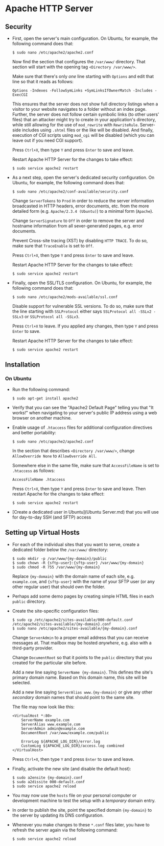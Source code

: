 # Apache HTTP Server

## Security

 * First, open the server's main configuration. On Ubuntu, for example, the following command does that:

   ```
   $ sudo nano /etc/apache2/apache2.conf
   ```

   Now find the section that configures the `/var/www/` directory. That section will start with the opening tag `<Directory /var/www/>`.

   Make sure that there's only *one* line starting with `Options` and edit that line so that it reads as follows:

   ```
   Options -Indexes -FollowSymLinks +SymLinksIfOwnerMatch -Includes -ExecCGI
   ```

   This ensures that the server does not show full directory listings when a visitor to your website navigates to a folder without an index page. Further, the server does not follow certain symbolic links (to other users' files) that an attacker might try to create in your application's directory, while still allowing for the use of `mod_rewrite` with `RewriteRule`. Server-side includes using `.shtml` files or the like will be disabled. And finally, execution of CGI scripts using `mod_cgi` will be disabled (which you can leave out if you need CGI support).

   Press `Ctrl+X`, then type `Y` and press `Enter` to save and leave.

   Restart Apache HTTP Server for the changes to take effect:

   ```
   $ sudo service apache2 restart
   ```

 * As a next step, open the server's dedicated security configuration. On Ubuntu, for example, the following command does that:

   ```
   $ sudo nano /etc/apache2/conf-available/security.conf
   ```

   Change `ServerTokens` to `Prod` in order to reduce the server information broadcasted in HTTP headers, error documents, etc. from the more detailed form (e.g. `Apache/2.3.4 (Ubuntu)`) to a minimal form (`Apache`).

   Change `ServerSignature` to `Off` in order to remove the server and hostname information from all sever-generated pages, e.g. error documents.

   Prevent Cross-site tracing (XST) by disabling `HTTP TRACE`. To do so, make sure that `TraceEnable` is set to `Off`.

   Press `Ctrl+X`, then type `Y` and press `Enter` to save and leave.

   Restart Apache HTTP Server for the changes to take effect:

   ```
   $ sudo service apache2 restart
   ```

 * Finally, open the SSL/TLS configuration. On Ubuntu, for example, the following command does that:

   ```
   $ sudo nano /etc/apache2/mods-available/ssl.conf
   ```

   Disable support for vulnerable SSL versions. To do so, make sure that the line starting with `SSLProtocol` either says `SSLProtocol all -SSLv2 -SSLv3` or  `SSLProtocol all -SSLv3`.

   Press `Ctrl+X` to leave. If you applied any changes, then type `Y` and press `Enter` to save.

   Restart Apache HTTP Server for the changes to take effect:

   ```
   $ sudo service apache2 restart
   ```

## Installation

### On Ubuntu

 * Run the following command:

   ```
   $ sudo apt-get install apache2
   ```

 * Verify that you can see the "Apache2 Default Page" telling you that "It works!" when navigating to your server's public IP address using a web browser on another machine.

 * Enable usage of `.htaccess` files for additional configuration directives and better portability:

   ```
   $ sudo nano /etc/apache2/apache2.conf
   ```

   In the section that describes `<Directory /var/www/>`, change `AllowOverride None` to `AllowOverride All`.

   Somewhere else in the same file, make sure that `AccessFileName` is set to `.htaccess` as follows:

   ```
   AccessFileName .htaccess
   ```

   Press `Ctrl+X`, then type `Y` and press `Enter` to save and leave. Then restart Apache for the changes to take effect:

   ```
   $ sudo service apache2 restart
   ```

 * [Create a dedicated user in Ubuntu](Ubuntu Server.md) that you will use for day-to-day SSH (and SFTP) access

## Setting up Virtual Hosts

 * For each of the individual sites that you want to serve, create a dedicated folder below the `/var/www/` directory:

   ```
   $ sudo mkdir -p /var/www/{my-domain}/public
   $ sudo chown -R {sftp-user}:{sftp-user} /var/www/{my-domain}
   $ sudo chmod -R 755 /var/www/{my-domain}
   ```

   Replace `{my-domain}` with the domain name of each site, e.g. `example.com`, and `{sftp-user}` with the name of your SFTP user (or any other regular user) that should own the folder.

 * Perhaps add some demo pages by creating simple HTML files in each `public` directory.

 * Create the site-specific configuration files:

   ```
   $ sudo cp /etc/apache2/sites-available/000-default.conf /etc/apache2/sites-available/{my-domain}.conf
   $ sudo nano /etc/apache2/sites-available/{my-domain}.conf
   ```

   Change `ServerAdmin` to a proper email address that you can receive messages at. That mailbox may be hosted *anywhere*, e.g. also with a third-party provider.

   Change `DocumentRoot` so that it points to the `public` directory that you created for the particular site before.

   Add a new line saying `ServerName {my-domain}`. This defines the site's primary domain name. Based on this domain name, this site will be selected.

   Add a new line saying `ServerAlias www.{my-domain}` or give any other *secondary* domain names that should point to the same site.

   The file may now look like this:

   ```
   <VirtualHost *:80>
       ServerName example.com
       ServerAlias www.example.com
       ServerAdmin admin@example.com
       DocumentRoot /var/www/example.com/public

       ErrorLog ${APACHE_LOG_DIR}/error.log
       CustomLog ${APACHE_LOG_DIR}/access.log combined
   </VirtualHost>
   ```

   Press `Ctrl+X`, then type `Y` and press `Enter` to save and leave.

 * Finally, activate the new site (and disable the default host):

   ```
   $ sudo a2ensite {my-domain}.conf
   $ sudo a2dissite 000-default.conf
   $ sudo service apache2 reload
   ```

 * You may now use the `hosts` file on your personal computer or development machine to test the setup with a *temporary* domain entry.

 * In order to publish the site, point the specified domain `{my-domain}` to the server by updating its DNS configuration.

 * Whenever you make changes to these `*.conf` files later, you have to refresh the server again via the following command:

   ```
   $ sudo service apache2 reload
   ```

